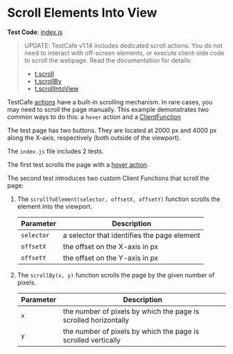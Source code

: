 # Scroll Elements Into View

**Test Code**: [index.js](index.js)  

> UPDATE: TestCafe v1.14 includes dedicated scroll actions. You do not need to interact with off-screen elements, or execute client-side code to scroll the webpage. Read the documentation for details:
>
> * [t.scroll](https://devexpress.github.io/testcafe/documentation/reference/test-api/testcontroller/scroll.html)
> * [t.scrollBy](https://devexpress.github.io/testcafe/documentation/reference/test-api/testcontroller/scrollby.html)
> * [t.scrollIntoView](https://devexpress.github.io/testcafe/documentation/reference/test-api/testcontroller/scrollintoview.html)

TestCafe [actions](https://devexpress.github.io/testcafe/documentation/guides/basic-guides/interact-with-the-page.html) have a built-in scrolling mechanism. In rare cases, you may need to scroll the page manually. This example demonstrates two common ways to do this: a `hover` action and a [ClientFunction](https://devexpress.github.io/testcafe/documentation/guides/basic-guides/obtain-client-side-info.html)

The test page has two buttons. They are located at 2000 px and 4000 px along the X-axis, respectively (both outside of the viewport).

The `index.js` file includes 2 tests.

The first test scrolls the page with a [hover action](https://devexpress.github.io/testcafe/documentation/reference/test-api/testcontroller/hover.html).

The second test introduces two custom Client Functions that scroll the page:

1. The `scrollToElement(selector, offsetX, offsetY)` function scrolls the element into the viewport.

    | Parameter  | Description |
    |------------|-------------|
    | `selector` | a selector that identifies the page element |
    | `offsetX`  | the offset on the X-axis in px |
    | `offsetY`  | the offset on the Y-axis in px |

2. The `scrollBy(x, y)` function scrolls the page by the given number of pixels.

    | Parameter  | Description |
    |------------|-------------|
    | `x` | the number of pixels by which the page is scrolled horizontally|
    | `y`  | the number of pixels by which the page is scrolled vertically|
